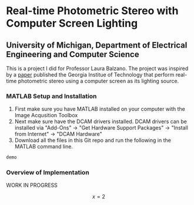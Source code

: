 # Real-time Photometric Stereo with Computer Screen Lighting

## University of Michigan, Department of Electrical Engineering and Computer Science

This is a project I did for Professor Laura Balzano. The project was inspired by a [paper](http://www.cc.gatech.edu/~phlosoft/files/schindler08_3dpvt.pdf) published the Georgia Institue of Technology that perform real-time photometric stereo using a computer screen as its lighting source.

### MATLAB Setup and Installation
1. First make sure you have MATLAB installed on your computer with the Image Acqusition Toolbox
2. Next make sure have the DCAM drivers installed. DCAM drivers can be installed via "Add-Ons" -> "Get Hardware Support Packages" -> "Install from Internet" -> "DCAM Hardware"
3. Download all the files in this Git repo and run the following in the MATLAB command line.
```bash
demo
```

### Overview of Implementation
WORK IN PROGRESS

$$ x = 2 $$
